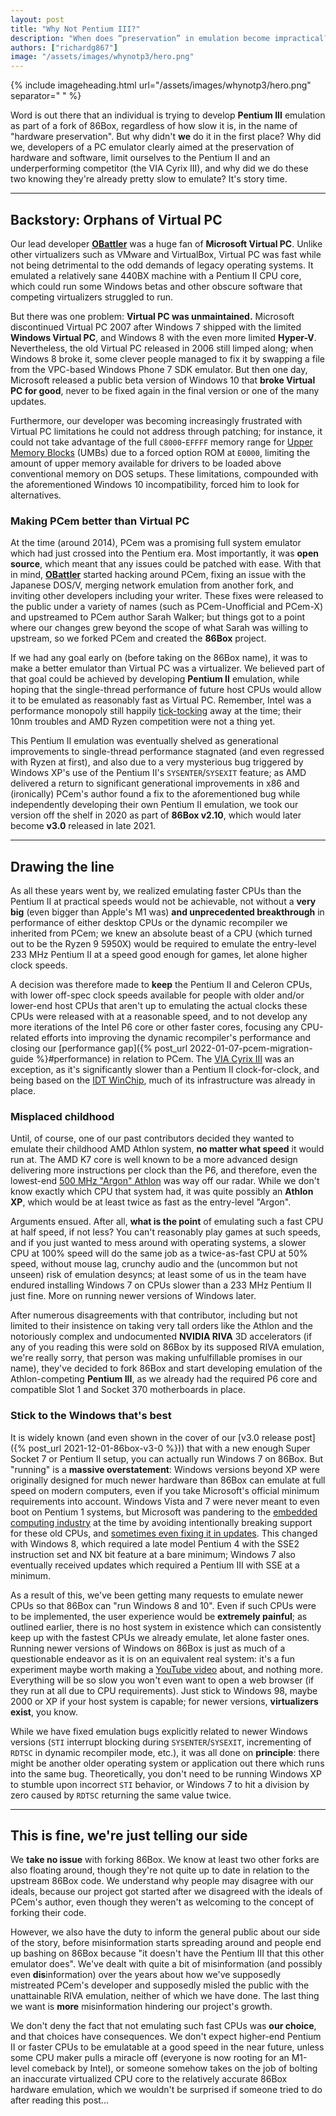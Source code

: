 ```yaml
---
layout: post
title: "Why Not Pentium III?"
description: "When does “preservation” in emulation become impractical?"
authors: ["richardg867"]
image: "/assets/images/whynotp3/hero.png"
---
```


{% include imageheading.html url="/assets/images/whynotp3/hero.png" separator=" " %}

Word is out there that an individual is trying to develop **Pentium III** emulation as part of a fork of 86Box, regardless of how slow it is, in the name of "hardware preservation". But why didn't **we** do it in the first place? Why did we, developers of a PC emulator clearly aimed at the preservation of hardware and software, limit ourselves to the Pentium II and an underperforming competitor (the VIA Cyrix III), and why did we do these two knowing they're already pretty slow to emulate? It's story time.

---

## Backstory: Orphans of Virtual PC

Our lead developer [**OBattler**](https://github.com/OBattler) was a huge fan of **Microsoft Virtual PC**. Unlike other virtualizers such as VMware and VirtualBox, Virtual PC was fast while not being detrimental to the odd demands of legacy operating systems. It emulated a relatively sane 440BX machine with a Pentium II CPU core, which could run some Windows betas and other obscure software that competing virtualizers struggled to run.

But there was one problem: **Virtual PC was unmaintained.** Microsoft discontinued Virtual PC 2007 after Windows 7 shipped with the limited **Windows Virtual PC**, and Windows 8 with the even more limited **Hyper-V**. Nevertheless, the old Virtual PC released in 2006 still limped along; when Windows 8 broke it, some clever people managed to fix it by swapping a file from the VPC-based Windows Phone 7 SDK emulator. But then one day, Microsoft released a public beta version of Windows 10 that **broke Virtual PC for good**, never to be fixed again in the final version or one of the many updates.

Furthermore, our developer was becoming increasingly frustrated with Virtual PC limitations he could not address through patching; for instance, it could not take advantage of the full `C8000`-`EFFFF` memory range for [Upper Memory Blocks](https://en.wikipedia.org/wiki/Upper_memory_area) (UMBs) due to a forced option ROM at `E0000`, limiting the amount of upper memory available for drivers to be loaded above conventional memory on DOS setups. These limitations, compounded with the aforementioned Windows 10 incompatibility, forced him to look for alternatives.

### Making PCem better than Virtual PC

At the time (around 2014), PCem was a promising full system emulator which had just crossed into the Pentium era. Most importantly, it was **open source**, which meant that any issues could be patched with ease. With that in mind, [**OBattler**](https://github.com/OBattler) started hacking around PCem, fixing an issue with the Japanese DOS/V, merging network emulation from another fork, and inviting other developers including your writer. These fixes were released to the public under a variety of names (such as PCem-Unofficial and PCem-X) and upstreamed to PCem author Sarah Walker; but things got to a point where our changes grew beyond the scope of what Sarah was willing to upstream, so we forked PCem and created the **86Box** project.

If we had any goal early on (before taking on the 86Box name), it was to make a better emulator than Virtual PC was a virtualizer. We believed part of that goal could be achieved by developing **Pentium II** emulation, while hoping that the single-thread performance of future host CPUs would allow it to be emulated as reasonably fast as Virtual PC. Remember, Intel was a performance monopoly still happily [tick-tocking](https://en.wikipedia.org/wiki/Tick%E2%80%93tock_model) away at the time; their 10nm troubles and AMD Ryzen competition were not a thing yet.

This Pentium II emulation was eventually shelved as generational improvements to single-thread performance stagnated (and even regressed with Ryzen at first), and also due to a very mysterious bug triggered by Windows XP's use of the Pentium II's `SYSENTER`/`SYSEXIT` feature; as AMD delivered a return to significant generational improvements in x86 and (ironically) PCem's author found a fix to the aforementioned bug while independently developing their own Pentium II emulation, we took our version off the shelf in 2020 as part of **86Box v2.10**, which would later become **v3.0** released in late 2021.

---

## Drawing the line

As all these years went by, we realized emulating faster CPUs than the Pentium II at practical speeds would not be achievable, not without a **very big** (even bigger than Apple's M1 was) **and unprecedented breakthrough** in performance of either desktop CPUs or the dynamic recompiler we inherited from PCem; we knew an absolute beast of a CPU (which turned out to be the Ryzen 9 5950X) would be required to emulate the entry-level 233 MHz Pentium II at a speed good enough for games, let alone higher clock speeds.

A decision was therefore made to **keep** the Pentium II and Celeron CPUs, with lower off-spec clock speeds available for people with older and/or lower-end host CPUs that aren't up to emulating the actual clocks these CPUs were released with at a reasonable speed, and to not develop any more iterations of the Intel P6 core or other faster cores, focusing any CPU-related efforts into improving the dynamic recompiler's performance and closing our [performance gap]({% post_url 2022-01-07-pcem-migration-guide %}#performance) in relation to PCem. The [VIA Cyrix III](https://en.wikipedia.org/wiki/Cyrix_III) was an exception, as it's significantly slower than a Pentium II clock-for-clock, and being based on the [IDT WinChip](https://en.wikipedia.org/wiki/WinChip), much of its infrastructure was already in place.

### Misplaced childhood

Until, of course, one of our past contributors decided they wanted to emulate their childhood AMD Athlon system, **no matter what speed** it would run at. The AMD K7 core is well known to be a more advanced design delivering more instructions per clock than the P6, and therefore, even the lowest-end [500 MHz "Argon" Athlon](https://en.wikipedia.org/wiki/List_of_AMD_Athlon_microprocessors#Athlon_\(Model_1,K7_%22Argon%22,_250_nm\) 'Which matched or beat the 500 MHz "Katmai" Pentium III in most benchmarks') was way off our radar. While we don't know exactly which CPU that system had, it was quite possibly an **Athlon XP**, which would be at least twice as fast as the entry-level "Argon".

Arguments ensued. After all, **what is the point** of emulating such a fast CPU at half speed, if not less? You can't reasonably play games at such speeds, and if you just wanted to mess around with operating systems, a slower CPU at 100% speed will do the same job as a twice-as-fast CPU at 50% speed, without mouse lag, crunchy audio and the (uncommon but not unseen) risk of emulation desyncs; at least some of us in the team have endured installing Windows 7 on CPUs slower than a 233 MHz Pentium II just fine. More on running newer versions of Windows later.

After numerous disagreements with that contributor, including but not limited to their insistence on taking very tall orders like the Athlon and the notoriously complex and undocumented **NVIDIA RIVA** 3D accelerators (if any of you reading this were sold on 86Box by its supposed RIVA emulation, we're really sorry, that person was making unfulfillable promises in our name), they've decided to fork 86Box and start developing emulation of the Athlon-competing **Pentium III**, as we already had the required P6 core and compatible Slot 1 and Socket 370 motherboards in place.

### Stick to the Windows that's best

It is widely known (and even shown in the cover of our [v3.0 release post]({% post_url 2021-12-01-86box-v3-0 %})\) that with a new enough Super Socket 7 or Pentium II setup, you can actually run Windows 7 on 86Box. But "running" is a **massive overstatement**: Windows versions beyond XP were originally designed for much newer hardware than 86Box can emulate at full speed on modern computers, even if you take Microsoft's official minimum requirements into account. Windows Vista and 7 were never meant to even boot on Pentium 1 systems, but Microsoft was pandering to the [embedded computing industry](https://www.google.com/search?q=%22Vortex86%22+%22Windows+7%22 "Vortex86 is a Pentium 1-class CPU from the Windows 7 era") at the time by avoiding intentionally breaking support for these old CPUs, and [sometimes even fixing it in updates](http://web.archive.org/web/20110814164028/http://support.microsoft.com/kb/980358 "KB980358 fixes a BSOD when booting Windows 7 RTM on a Pentium 1"). This changed with Windows 8, which required a late model Pentium 4 with the SSE2 instruction set and NX bit feature at a bare minimum; Windows 7 also eventually received updates which required a Pentium III with SSE at a minimum.

As a result of this, we've been getting many requests to emulate newer CPUs so that 86Box can "run Windows 8 and 10". Even if such CPUs were to be implemented, the user experience would be **extremely painful**; as outlined earlier, there is no host system in existence which can consistently keep up with the fastest CPUs we already emulate, let alone faster ones. Running newer versions of Windows on 86Box is just as much of a questionable endeavor as it is on an equivalent real system: it's a fun experiment maybe worth making a [YouTube video](https://www.youtube.com/watch?v=Zs8-rQKvptM) about, and nothing more. Everything will be so slow you won't even want to open a web browser (if they run at all due to CPU requirements). Just stick to Windows 98, maybe 2000 or XP if your host system is capable; for newer versions, **virtualizers exist**, you know.

While we have fixed emulation bugs explicitly related to newer Windows versions (`STI` interrupt blocking during `SYSENTER`/`SYSEXIT`, incrementing of `RDTSC` in dynamic recompiler mode, etc.), it was all done on **principle**: there might be another older operating system or application out there which runs into the same bug. Theoretically, you don't need to be running Windows XP to stumble upon incorrect `STI` behavior, or Windows 7 to hit a division by zero caused by `RDTSC` returning the same value twice.

---

## This is fine, we're just telling our side

We **take no issue** with forking 86Box. We know at least two other forks are also floating around, though they're not quite up to date in relation to the upstream 86Box code. We understand why people may disagree with our ideals, because our project got started after we disagreed with the ideals of PCem's author, even though they weren't as welcoming to the concept of forking their code.

However, we also have the duty to inform the general public about our side of the story, before misinformation starts spreading around and people end up bashing on 86Box because "it doesn't have the Pentium III that this other emulator does". We've dealt with quite a bit of misinformation (and possibly even **dis**information) over the years about how we've supposedly mistreated PCem's developer and supposedly misled the public with the unattainable RIVA emulation, neither of which we have done. The last thing we want is **more** misinformation hindering our project's growth.

We don't deny the fact that not emulating such fast CPUs was **our choice**, and that choices have consequences. We don't expect higher-end Pentium II or faster CPUs to be emulatable at a good speed in the near future, unless some CPU maker pulls a miracle off (everyone is now rooting for an M1-level comeback by Intel), or someone somehow takes on the job of bolting an inaccurate virtualized CPU core to the relatively accurate 86Box hardware emulation, which we wouldn't be surprised if someone tried to do after reading this post...
